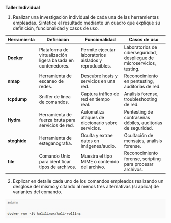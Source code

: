 **Taller Individual**

1. Realizar una investigación individual de cada una de las herramientas empleadas. Sintetice el resultado mediante un cuadro que explique su definición, funcionalidad y casos de uso.

| Herramienta | Definición | Funcionalidad | Casos de uso |
|-------------|------------|----------------|--------------|
| **Docker** | Plataforma de virtualización ligera basada en contenedores. | Permite ejecutar laboratorios aislados y reproducibles. | Laboratorios de ciberseguridad, despliegue de microservicios, testing. |
| **nmap** | Herramienta de escaneo de redes. | Descubre hosts y servicios en una red. | Reconocimiento en pentesting, auditorías de red. |
| **tcpdump** | Sniffer de línea de comandos. | Captura tráfico de red en tiempo real. | Análisis forense, troubleshooting de red. |
| **Hydra** | Herramienta de fuerza bruta para servicios de red. | Automatiza ataques de diccionario sobre servicios. | Pentesting de contraseñas débiles, auditorías de seguridad. |
| **steghide** | Herramienta de esteganografía. | Oculta y extrae datos en imágenes/audio. | Ocultación de mensajes, análisis forense. |
| **file** | Comando Unix para identificar tipos de archivos. | Muestra el tipo MIME o contenido del archivo. | Reconocimiento forense, scripting para procesar archivos. |

2. Explicar en detalle cada uno de los comandos empleados realizando un desglose del mismo y citando al menos tres alternativas (si aplica) de variantes del comando.

![Descripción](Imagenes/Imagen%201.jpg)

